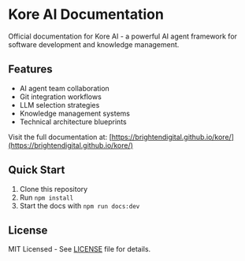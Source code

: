 
# Kore AI Documentation

Official documentation for Kore AI - a powerful AI agent framework for software development and knowledge management.

## Features
- AI agent team collaboration
- Git integration workflows  
- LLM selection strategies
- Knowledge management systems
- Technical architecture blueprints

Visit the full documentation at: [https://brightendigital.github.io/kore/](https://brightendigital.github.io/kore/)

## Quick Start
1. Clone this repository
2. Run `npm install`
3. Start the docs with `npm run docs:dev`

## License
MIT Licensed - See [LICENSE](LICENSE) file for details.